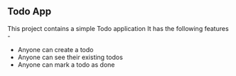 ## Todo App

This project contains a simple Todo application
It has the following features -

- Anyone can create a todo
- Anyone can see their existing todos
- Anyone can mark a todo as done
